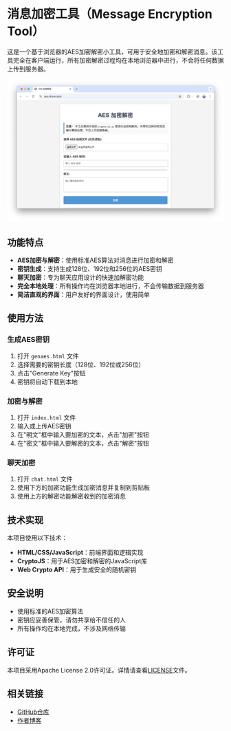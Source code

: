 # 消息加密工具（Message Encryption Tool）

这是一个基于浏览器的AES加密解密小工具，可用于安全地加密和解密消息。该工具完全在客户端运行，所有加密解密过程均在本地浏览器中进行，不会将任何数据上传到服务器。

![cover](https://raw.githubusercontent.com/guomaimang/Message-Encryption-Tool/refs/heads/main/cover.png)

## 功能特点

- **AES加密与解密**：使用标准AES算法对消息进行加密和解密
- **密钥生成**：支持生成128位、192位和256位的AES密钥
- **聊天加密**：专为聊天应用设计的快速加解密功能
- **完全本地处理**：所有操作均在浏览器本地进行，不会传输数据到服务器
- **简洁直观的界面**：用户友好的界面设计，使用简单

## 使用方法

### 生成AES密钥

1. 打开 `genaes.html` 文件
2. 选择需要的密钥长度（128位、192位或256位）
3. 点击"Generate Key"按钮
4. 密钥将自动下载到本地

### 加密与解密

1. 打开 `index.html` 文件
2. 输入或上传AES密钥
3. 在"明文"框中输入要加密的文本，点击"加密"按钮
4. 在"密文"框中输入要解密的文本，点击"解密"按钮

### 聊天加密

1. 打开 `chat.html` 文件
2. 使用下方的加密功能生成加密消息并复制到剪贴板
3. 使用上方的解密功能解密收到的加密消息

## 技术实现

本项目使用以下技术：

- **HTML/CSS/JavaScript**：前端界面和逻辑实现
- **CryptoJS**：用于AES加密和解密的JavaScript库
- **Web Crypto API**：用于生成安全的随机密钥

## 安全说明

- 使用标准的AES加密算法
- 密钥应妥善保管，请勿共享给不信任的人
- 所有操作均在本地完成，不涉及网络传输

## 许可证

本项目采用Apache License 2.0许可证。详情请查看[LICENSE](LICENSE)文件。

## 相关链接

- [GitHub仓库](https://github.com/guomaimang/Inscription)
- [作者博客](https://guomaimang.github.io) 
